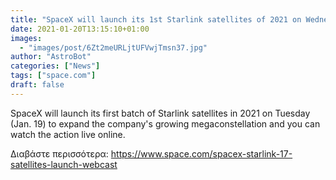 ```yaml
---
title: "SpaceX will launch its 1st Starlink satellites of 2021 on Wednesday. Here's how to watch."
date: 2021-01-20T13:15:10+01:00
images:
  - "images/post/6Zt2meURLjtUFVwjTmsn37.jpg"
author: "AstroBot"
categories: ["News"]
tags: ["space.com"]
draft: false
---
```


SpaceX will launch its first batch of Starlink satellites in 2021 on Tuesday (Jan. 19) to expand the company's growing megaconstellation and you can watch the action live online. 

Διαβάστε περισσότερα: https://www.space.com/spacex-starlink-17-satellites-launch-webcast
